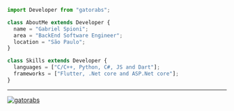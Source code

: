 

```js
import Developer from "gatorabs";

class AboutMe extends Developer {
  name = "Gabriel Spioni";
  area = "BackEnd Software Engineer";
  location = "São Paulo";
}

class Skills extends Developer {
  languages = ["C/C++, Python, C#, JS and Dart"];
  frameworks = ["Flutter, .Net core and ASP.Net core"];
}
```

---


[![gatorabs](https://github-readme-stats.vercel.app/api/top-langs/?username=gatorabs&hide=html&layout=compact&theme=dark)](https://github.com/anuraghazra/github-readme-stats)

